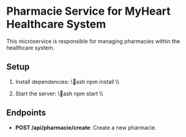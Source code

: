 # Pharmacie Service for MyHeart Healthcare System

This microservice is responsible for managing pharmacies within the healthcare system.

## Setup

1. Install dependencies:
   \\\ash
   npm install
   \\\

2. Start the server:
   \\\ash
   npm start
   \\\

## Endpoints

- **POST /api/pharmacie/create**: Create a new pharmacie.

